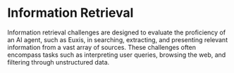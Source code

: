 # Information Retrieval

Information retrieval challenges are designed to evaluate the proficiency of an AI agent, such as Euxis, in searching, extracting, and presenting relevant information from a vast array of sources. These challenges often encompass tasks such as interpreting user queries, browsing the web, and filtering through unstructured data.
